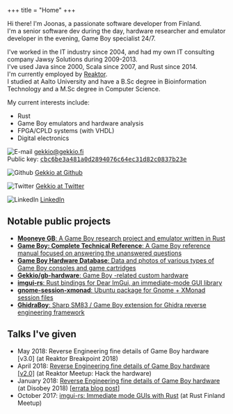 +++
title = "Home"
+++

Hi there! I'm Joonas, a passionate software developer from Finland.\
I'm a senior software dev during the day, hardware researcher and emulator
developer in the evening, Game Boy specialist 24/7.

I've worked in the IT industry since 2004, and had my own IT consulting company
Jawsy Solutions during 2009-2013.\
I've used Java since 2000, Scala since 2007, and Rust since 2014.\
I'm currently employed by [Reaktor](https://www.reaktor.com).\
I studied at Aalto University and have a B.Sc degree in Bioinformation
Technology and a M.Sc degree in Computer Science.

My current interests include:

* Rust
* Game Boy emulators and hardware analysis
* FPGA/CPLD systems (with VHDL)
* Digital electronics

<div id="home-links">

![E-mail](images/email.png) gekkio@gekkio.fi\
Public key: <a style="font-family: monospace" href="publickey.gekkio@gekkio.fi.asc">cbc6be3a481a0d2894076c64ec31d82c0837b23e</a>

![Github](images/github.png) [Gekkio at Github](https://github.com/Gekkio)

![Twitter](images/twitter.png) [Gekkio at Twitter](https://twitter.com/gekkio)

![LinkedIn](images/linkedin.png) [LinkedIn](https://www.linkedin.com/in/gekkio/)

</div>

## Notable public projects

* [**Mooneye GB**: A Game Boy research project and emulator written in Rust](https://github.com/Gekkio/mooneye-gb)
* [**Game Boy: Complete Technical Reference**: A Game Boy reference manual focused on answering the unanswered questions](https://github.com/Gekkio/gb-ctr)
* [**Game Boy Hardware Database**: Data and photos of various types of Game Boy consoles and game cartridges](https://gbhwdb.gekkio.fi)
* [**Gekkio/gb-hardware**: Game Boy -related custom hardware](https://github.com/Gekkio/gb-hardware)
* [**imgui-rs**: Rust bindings for Dear ImGui, an immediate-mode GUI library](https://github.com/Gekkio/imgui-rs)
* [**gnome-session-xmonad**: Ubuntu package for Gnome + XMonad session files](https://github.com/Gekkio/gnome-session-xmonad)
* [**GhidraBoy**: Sharp SM83 / Game Boy extension for Ghidra reverse engineering framework](https://github.com/Gekkio/GhidraBoy)

## Talks I've given

* May 2018: Reverse Engineering fine details of Game Boy hardware [v3.0] (at Reaktor Breakpoint 2018)
* April 2018: [Reverse Engineering fine details of Game Boy hardware [v2.0]](https://youtu.be/2K5FIGQ2Hxk) (at Reaktor Meetup: Hack the hardware)
* January 2018: [Reverse Engineering fine details of Game Boy hardware](https://youtu.be/GBYwjch6oEE) (at Disobey 2018) [[errata blog post](@/blog/2018/errata-for-reverse-engineering-fine-details-of-game-boy-hardware.md)]
* October 2017: [imgui-rs: Immediate mode GUIs with Rust](https://youtu.be/3dGnS9Dp5kc) (at Rust Finland Meetup)

